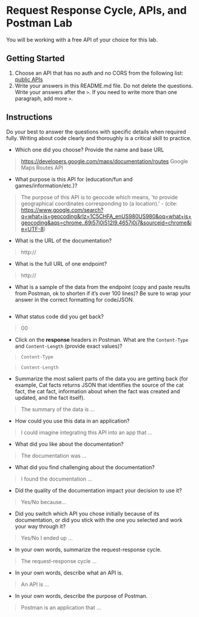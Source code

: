 # Request Response Cycle, APIs, and Postman Lab

You will be working with a free API of your choice for this lab.

## Getting Started

1. Choose an API that has no auth and no CORS from the following list: [public APIs](https://github.com/public-apis/public-apis)
1. Write your answers in this README.md file. Do not delete the questions. Write your answers after the `>`. If you need to write more than one paragraph, add more `>`.

## Instructions

Do your best to answer the questions with specific details when required fully. Writing about code clearly and thoroughly is a critical skill to practice.

- Which one did you choose? Provide the name and base URL

> https://developers.google.com/maps/documentation/routes
> Google Maps Routes API

- What purpose is this API for (education/fun and games/information/etc.)?

> The purpose of this API is to geocode which means, 'to provide geographical coordinates corresponding to (a location).' - (cite: https://www.google.com/search?q=what+is+geocoding&rlz=1C5CHFA_enUS980US980&oq=what+is+geocoding&aqs=chrome..69i57j0i512l9.4657j0j7&sourceid=chrome&ie=UTF-8)

- What is the URL of the documentation?

> http://

- What is the full URL of one endpoint?

> http://

- What is a sample of the data from the endpoint (copy and paste results from Postman, ok to shorten if it’s over 100 lines)? Be sure to wrap your answer in the correct formatting for code/JSON.

```json


```

- What status code did you get back?

> 00

- Click on the **response** headers in Postman. What are the `Content-Type` and `Content-Length` (provide exact values)?

> `Content-Type`

> `Content-Length`

- Summarize the most salient parts of the data you are getting back (for example, Cat facts returns JSON that identifies the source of the cat fact, the cat fact, information about when the fact was created and updated, and the fact itself).

> The summary of the data is ...

- How could you use this data in an application?

> I could imagine integrating this API into an app that ...

- What did you like about the documentation?

> The documentation was ...

- What did you find challenging about the documentation?

> I found the documentation ...

- Did the quality of the documentation impact your decision to use it?

> Yes/No because...

- Did you switch which API you chose initially because of its documentation, or did you stick with the one you selected and work your way through it?

> Yes/No I ended up ...

- In your own words, summarize the request-response cycle.

> The request-response cycle ...

- In your own words, describe what an API is.

> An API is ...

- In your own words, describe the purpose of Postman.

> Postman is an application that ...
